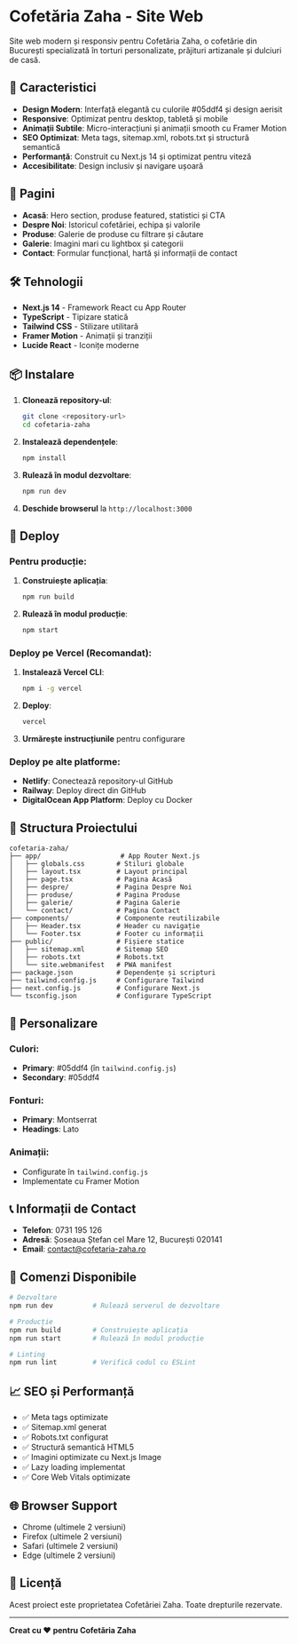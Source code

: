 # Cofetăria Zaha - Site Web

Site web modern și responsiv pentru Cofetăria Zaha, o cofetărie din București specializată în torturi personalizate, prăjituri artizanale și dulciuri de casă.

## 🚀 Caracteristici

- **Design Modern**: Interfață elegantă cu culorile #05ddf4 și design aerisit
- **Responsive**: Optimizat pentru desktop, tabletă și mobile
- **Animații Subtile**: Micro-interacțiuni și animații smooth cu Framer Motion
- **SEO Optimizat**: Meta tags, sitemap.xml, robots.txt și structură semantică
- **Performanță**: Construit cu Next.js 14 și optimizat pentru viteză
- **Accesibilitate**: Design inclusiv și navigare ușoară

## 📱 Pagini

- **Acasă**: Hero section, produse featured, statistici și CTA
- **Despre Noi**: Istoricul cofetăriei, echipa și valorile
- **Produse**: Galerie de produse cu filtrare și căutare
- **Galerie**: Imagini mari cu lightbox și categorii
- **Contact**: Formular funcțional, hartă și informații de contact

## 🛠️ Tehnologii

- **Next.js 14** - Framework React cu App Router
- **TypeScript** - Tipizare statică
- **Tailwind CSS** - Stilizare utilitară
- **Framer Motion** - Animații și tranziții
- **Lucide React** - Iconițe moderne

## 📦 Instalare

1. **Clonează repository-ul**:
   ```bash
   git clone <repository-url>
   cd cofetaria-zaha
   ```

2. **Instalează dependențele**:
   ```bash
   npm install
   ```

3. **Rulează în modul dezvoltare**:
   ```bash
   npm run dev
   ```

4. **Deschide browserul** la `http://localhost:3000`

## 🚀 Deploy

### Pentru producție:

1. **Construiește aplicația**:
   ```bash
   npm run build
   ```

2. **Rulează în modul producție**:
   ```bash
   npm start
   ```

### Deploy pe Vercel (Recomandat):

1. **Instalează Vercel CLI**:
   ```bash
   npm i -g vercel
   ```

2. **Deploy**:
   ```bash
   vercel
   ```

3. **Urmărește instrucțiunile** pentru configurare

### Deploy pe alte platforme:

- **Netlify**: Conectează repository-ul GitHub
- **Railway**: Deploy direct din GitHub
- **DigitalOcean App Platform**: Deploy cu Docker

## 📁 Structura Proiectului

```
cofetaria-zaha/
├── app/                    # App Router Next.js
│   ├── globals.css        # Stiluri globale
│   ├── layout.tsx         # Layout principal
│   ├── page.tsx           # Pagina Acasă
│   ├── despre/            # Pagina Despre Noi
│   ├── produse/           # Pagina Produse
│   ├── galerie/           # Pagina Galerie
│   └── contact/           # Pagina Contact
├── components/            # Componente reutilizabile
│   ├── Header.tsx         # Header cu navigație
│   └── Footer.tsx         # Footer cu informații
├── public/                # Fișiere statice
│   ├── sitemap.xml        # Sitemap SEO
│   ├── robots.txt         # Robots.txt
│   └── site.webmanifest   # PWA manifest
├── package.json           # Dependențe și scripturi
├── tailwind.config.js     # Configurare Tailwind
├── next.config.js         # Configurare Next.js
└── tsconfig.json          # Configurare TypeScript
```

## 🎨 Personalizare

### Culori:
- **Primary**: #05ddf4 (în `tailwind.config.js`)
- **Secondary**: #05ddf4

### Fonturi:
- **Primary**: Montserrat
- **Headings**: Lato

### Animații:
- Configurate în `tailwind.config.js`
- Implementate cu Framer Motion

## 📞 Informații de Contact

- **Telefon**: 0731 195 126
- **Adresă**: Șoseaua Ștefan cel Mare 12, București 020141
- **Email**: contact@cofetaria-zaha.ro

## 🔧 Comenzi Disponibile

```bash
# Dezvoltare
npm run dev          # Rulează serverul de dezvoltare

# Producție
npm run build        # Construiește aplicația
npm run start        # Rulează în modul producție

# Linting
npm run lint         # Verifică codul cu ESLint
```

## 📈 SEO și Performanță

- ✅ Meta tags optimizate
- ✅ Sitemap.xml generat
- ✅ Robots.txt configurat
- ✅ Structură semantică HTML5
- ✅ Imagini optimizate cu Next.js Image
- ✅ Lazy loading implementat
- ✅ Core Web Vitals optimizate

## 🌐 Browser Support

- Chrome (ultimele 2 versiuni)
- Firefox (ultimele 2 versiuni)
- Safari (ultimele 2 versiuni)
- Edge (ultimele 2 versiuni)

## 📄 Licență

Acest proiect este proprietatea Cofetăriei Zaha. Toate drepturile rezervate.

---

**Creat cu ❤️ pentru Cofetăria Zaha**
